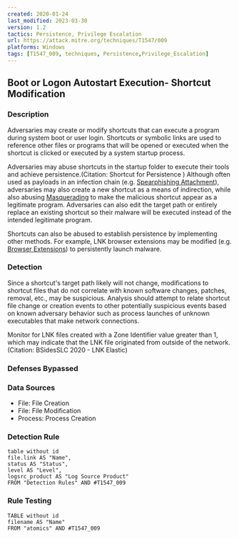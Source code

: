 ```yaml
---
created: 2020-01-24
last_modified: 2023-03-30
version: 1.2
tactics: Persistence, Privilege Escalation
url: https://attack.mitre.org/techniques/T1547/009
platforms: Windows
tags: [T1547_009, techniques, Persistence,Privilege_Escalation]
---
```


## Boot or Logon Autostart Execution- Shortcut Modification

### Description

Adversaries may create or modify shortcuts that can execute a program during system boot or user login. Shortcuts or symbolic links are used to reference other files or programs that will be opened or executed when the shortcut is clicked or executed by a system startup process.

Adversaries may abuse shortcuts in the startup folder to execute their tools and achieve persistence.(Citation: Shortcut for Persistence ) Although often used as payloads in an infection chain (e.g. [Spearphishing Attachment](https://attack.mitre.org/techniques/T1566/001)), adversaries may also create a new shortcut as a means of indirection, while also abusing [Masquerading](https://attack.mitre.org/techniques/T1036) to make the malicious shortcut appear as a legitimate program. Adversaries can also edit the target path or entirely replace an existing shortcut so their malware will be executed instead of the intended legitimate program.

Shortcuts can also be abused to establish persistence by implementing other methods. For example, LNK browser extensions may be modified (e.g. [Browser Extensions](https://attack.mitre.org/techniques/T1176)) to persistently launch malware.

### Detection

Since a shortcut's target path likely will not change, modifications to shortcut files that do not correlate with known software changes, patches, removal, etc., may be suspicious. Analysis should attempt to relate shortcut file change or creation events to other potentially suspicious events based on known adversary behavior such as process launches of unknown executables that make network connections.

Monitor for LNK files created with a Zone Identifier value greater than 1, which may indicate that the LNK file originated from outside of the network.(Citation: BSidesSLC 2020 - LNK Elastic)

### Defenses Bypassed



### Data Sources

  - File: File Creation
  -  File: File Modification
  -  Process: Process Creation
### Detection Rule

```dataview
table without id
file.link AS "Name",
status AS "Status",
level AS "Level",
logsrc_product AS "Log Source Product"
FROM "Detection Rules" AND #T1547_009
```

### Rule Testing

```dataview
TABLE without id
filename AS "Name"
FROM "atomics" AND #T1547_009
```
